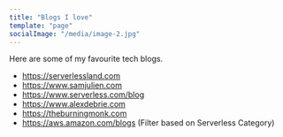 ```yaml
---
title: "Blogs I love"
template: "page"
socialImage: "/media/image-2.jpg"
---
```


Here are some of my favourite tech blogs. 

+ https://serverlessland.com
+ https://www.samjulien.com
+ https://www.serverless.com/blog
+ https://www.alexdebrie.com
+ https://theburningmonk.com
+ https://aws.amazon.com/blogs (Filter based on Serverless Category)
